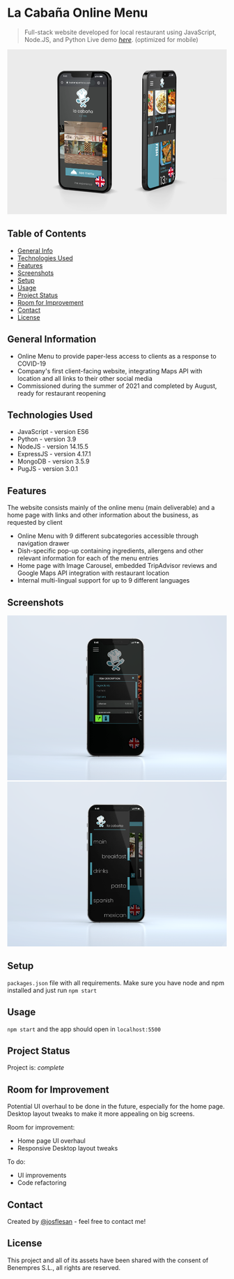 # La Cabaña Online Menu
> Full-stack website developed for local restaurant using JavaScript, Node.JS, and Python
> Live demo [_here_](https://lacabanapuertorico.com). (optimized for mobile)

![Product Mockup 1](https://github.com/josflesan/La-Cabana-Online-Menu/blob/master/public/img/screenshots/screenshot%201.jpg)

## Table of Contents
* [General Info](#general-information)
* [Technologies Used](#technologies-used)
* [Features](#features)
* [Screenshots](#screenshots)
* [Setup](#setup)
* [Usage](#usage)
* [Project Status](#project-status)
* [Room for Improvement](#room-for-improvement)
* [Contact](#contact)
* [License](#license)


## General Information
- Online Menu to provide paper-less access to clients as a response to COVID-19
- Company's first client-facing website, integrating Maps API with location and all links to their other social media
- Commissioned during the summer of 2021 and completed by August, ready for restaurant reopening


## Technologies Used
- JavaScript - version ES6
- Python - version 3.9
- NodeJS - version 14.15.5
- ExpressJS - version 4.17.1
- MongoDB - version 3.5.9
- PugJS - version 3.0.1


## Features
The website consists mainly of the online menu (main deliverable) and a home page with links and other information about the business, as requested by client
- Online Menu with 9 different subcategories accessible through navigation drawer
- Dish-specific pop-up containing ingredients, allergens and other relevant information for each of the menu entries
- Home page with Image Carousel, embedded TripAdvisor reviews and Google Maps API integration with restaurant location
- Internal multi-lingual support for up to 9 different languages


## Screenshots
![Product Mockup 2](https://github.com/josflesan/La-Cabana-Online-Menu/blob/master/public/img/screenshots/screenshot%202.jpg)
![Product Mockup 3](https://github.com/josflesan/La-Cabana-Online-Menu/blob/master/public/img/screenshots/screenshot%203.jpg)


## Setup
`packages.json` file with all requirements. Make sure you have node and npm installed and just run `npm start`


## Usage
`npm start` and the app should open in `localhost:5500`


## Project Status
Project is: _complete_


## Room for Improvement
Potential UI overhaul to be done in the future, especially for the home page. Desktop layout tweaks to make it more appealing on big screens.

Room for improvement:
- Home page UI overhaul
- Responsive Desktop layout tweaks

To do:
- UI improvements
- Code refactoring


## Contact
Created by [@josflesan](https://www.github.com/josflesan) - feel free to contact me!


## License
This project and all of its assets have been shared with the consent of Benempres S.L., all rights are reserved.
